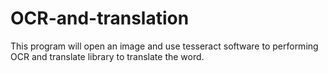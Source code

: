 # OCR-and-translation

This program will open an image and use tesseract software to performing OCR and translate library to translate the word.

